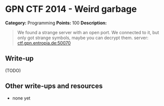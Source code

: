 # GPN CTF 2014 - Weird garbage

**Category:** Programming
**Points:** 100
**Description:**

> We found a strange server with an open port. We connected to it, but only got strange symbols, maybe you can decrypt them.
server: [ctf.gpn.entropia.de:50070](ctf.gpn.entropia.de:50070)

## Write-up

(TODO)

## Other write-ups and resources

* none yet
